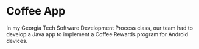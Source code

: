 # Coffee App

In my Georgia Tech Software Development Process class, our team had to develop a Java app to implement a Coffee Rewards program for Android devices.